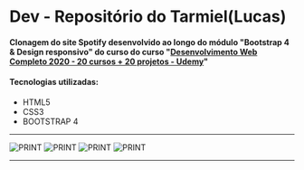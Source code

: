 # Dev - Repositório do Tarmiel(Lucas)
<h4> Clonagem do site Spotify desenvolvido ao longo do módulo "Bootstrap 4 & Design responsivo" do curso do curso
"<a href="https://www.udemy.com/course/web-completo/">Desenvolvimento Web Completo 2020 - 20 cursos + 20 projetos - Udemy</a>"</h4>

<h4>Tecnologias utilizadas:</h4>
<ul>
  <li>HTML5</li>
  <li>CSS3</li>
  <li>BOOTSTRAP 4</li>
</ul>

<hr>

![PRINT](https://github.com/Tarmiel/PJ_web/blob/master/static_clone_Spotify/print/p1.png)
![PRINT](https://github.com/Tarmiel/PJ_web/blob/master/static_clone_Spotify/print/p2.png)
![PRINT](https://github.com/Tarmiel/PJ_web/blob/master/static_clone_Spotify/print/p3.png)
![PRINT](https://github.com/Tarmiel/PJ_web/blob/master/static_clone_Spotify/print/p4.png)

<hr>
